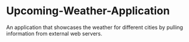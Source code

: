 # Upcoming-Weather-Application
An application that showcases the weather for different cities by pulling information from external web servers. 
